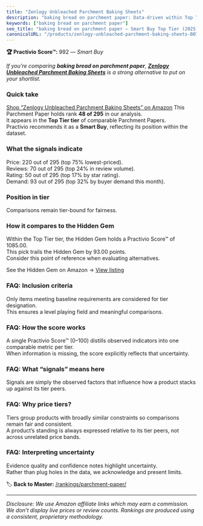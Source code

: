 ```yaml
---
title: "Zenlogy Unbleached Parchment Baking Sheets"
description: "baking bread on parchment paper: Data-driven within Top Tier ranking using the Practivio Score™. Positioned by quality, value, demand, findability, momentum."
keywords: ["baking bread on parchment paper"]
seo_title: "baking bread on parchment paper — Smart Buy Top Tier (2025)"
canonicalURL: "/products/zenlogy-unbleached-parchment-baking-sheets-B0742M7KR7/"
---
```


**🏆 Practivio Score™:** 992 — _Smart Buy_


*If you're comparing **baking bread on parchment paper**, **[Zenlogy Unbleached Parchment Baking Sheets](https://www.amazon.com/dp/B0742M7KR7?tag=practivio-20)** is a strong alternative to put on your shortlist.*
### Quick take
[Shop “Zenlogy Unbleached Parchment Baking Sheets” on Amazon](https://www.amazon.com/dp/B0742M7KR7?tag=practivio-20)
This Parchment Paper holds rank **48 of 295** in our analysis.  
It appears in the **Top Tier tier** of comparable Parchment Papers.  
Practivio recommends it as a **Smart Buy**, reflecting its position within the dataset.

### What the signals indicate
Price: 220 out of 295 (top 75% lowest-priced).  
Reviews: 70 out of 295 (top 24% in review volume).  
Rating: 50 out of 295 (top 17% by star rating).  
Demand: 93 out of 295 (top 32% by buyer demand this month).

### Position in tier
Comparisons remain tier-bound for fairness.

### How it compares to the Hidden Gem
Within the Top Tier tier, the Hidden Gem holds a Practivio Score™ of 1085.00.  
This pick trails the Hidden Gem by 93.00 points.  
Consider this point of reference when evaluating alternatives.  

See the Hidden Gem on Amazon → [View listing](https://www.amazon.com/dp/B07SYB2BFW?tag=practivio-20)

### FAQ: Inclusion criteria
Only items meeting baseline requirements are considered for tier designation.  
This ensures a level playing field and meaningful comparisons.

### FAQ: How the score works
A single Practivio Score™ (0–100) distills observed indicators into one comparable metric per tier.  
When information is missing, the score explicitly reflects that uncertainty.

### FAQ: What “signals” means here
Signals are simply the observed factors that influence how a product stacks up against its tier peers.

### FAQ: Why price tiers?
Tiers group products with broadly similar constraints so comparisons remain fair and consistent.  
A product’s standing is always expressed relative to its tier peers, not across unrelated price bands.

### FAQ: Interpreting uncertainty
Evidence quality and confidence notes highlight uncertainty.  
Rather than plug holes in the data, we acknowledge and present limits.


🏷️ **Back to Master:** [/rankings/parchment-paper/](/rankings/parchment-paper/)

---
_Disclosure: We use Amazon affiliate links which may earn a commission. We don’t display live prices or review counts. Rankings are produced using a consistent, proprietary methodology._
